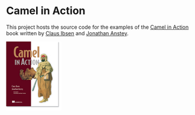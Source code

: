 Camel in Action
===============

This project hosts the source code for the examples of the [Camel in Action](http://manning.com/ibsen/) book written by [Claus Ibsen](https://twitter.com/davsclaus) and [Jonathan Anstey](https://twitter.com/jon_anstey).

![Camel in Action cover](/docs/images/cia_cover150.jpg?raw=true)
